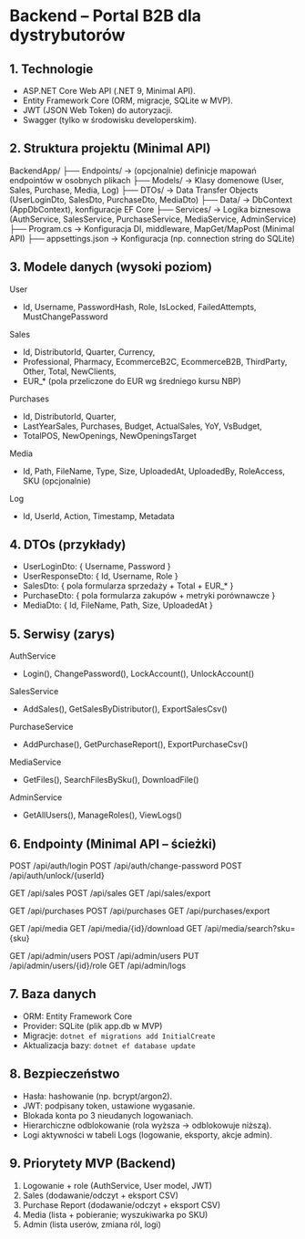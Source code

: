 # Backend – Portal B2B dla dystrybutorów

## 1. Technologie
- ASP.NET Core Web API (.NET 9, Minimal API).
- Entity Framework Core (ORM, migracje, SQLite w MVP).
- JWT (JSON Web Token) do autoryzacji.
- Swagger (tylko w środowisku developerskim).

## 2. Struktura projektu (Minimal API)
BackendApp/
├── Endpoints/         -> (opcjonalnie) definicje mapowań endpointów w osobnych plikach
├── Models/            -> Klasy domenowe (User, Sales, Purchase, Media, Log)
├── DTOs/              -> Data Transfer Objects (UserLoginDto, SalesDto, PurchaseDto, MediaDto)
├── Data/              -> DbContext (AppDbContext), konfiguracje EF Core
├── Services/          -> Logika biznesowa (AuthService, SalesService, PurchaseService, MediaService, AdminService)
├── Program.cs         -> Konfiguracja DI, middleware, MapGet/MapPost (Minimal API)
├── appsettings.json   -> Konfiguracja (np. connection string do SQLite)

## 3. Modele danych (wysoki poziom)
User
- Id, Username, PasswordHash, Role, IsLocked, FailedAttempts, MustChangePassword

Sales
- Id, DistributorId, Quarter, Currency,
- Professional, Pharmacy, EcommerceB2C, EcommerceB2B, ThirdParty, Other, Total, NewClients,
- EUR_* (pola przeliczone do EUR wg średniego kursu NBP)

Purchases
- Id, DistributorId, Quarter,
- LastYearSales, Purchases, Budget, ActualSales, YoY, VsBudget,
- TotalPOS, NewOpenings, NewOpeningsTarget

Media
- Id, Path, FileName, Type, Size, UploadedAt, UploadedBy, RoleAccess, SKU (opcjonalnie)

Log
- Id, UserId, Action, Timestamp, Metadata

## 4. DTOs (przykłady)
- UserLoginDto: { Username, Password }
- UserResponseDto: { Id, Username, Role }
- SalesDto: { pola formularza sprzedaży + Total + EUR_* }
- PurchaseDto: { pola formularza zakupów + metryki porównawcze }
- MediaDto: { Id, FileName, Path, Size, UploadedAt }

## 5. Serwisy (zarys)
AuthService
- Login(), ChangePassword(), LockAccount(), UnlockAccount()

SalesService
- AddSales(), GetSalesByDistributor(), ExportSalesCsv()

PurchaseService
- AddPurchase(), GetPurchaseReport(), ExportPurchaseCsv()

MediaService
- GetFiles(), SearchFilesBySku(), DownloadFile()

AdminService
- GetAllUsers(), ManageRoles(), ViewLogs()

## 6. Endpointy (Minimal API – ścieżki)
POST /api/auth/login
POST /api/auth/change-password
POST /api/auth/unlock/{userId}

GET  /api/sales
POST /api/sales
GET  /api/sales/export

GET  /api/purchases
POST /api/purchases
GET  /api/purchases/export

GET  /api/media
GET  /api/media/{id}/download
GET  /api/media/search?sku={sku}

GET  /api/admin/users
POST /api/admin/users
PUT  /api/admin/users/{id}/role
GET  /api/admin/logs

## 7. Baza danych
- ORM: Entity Framework Core
- Provider: SQLite (plik app.db w MVP)
- Migracje: `dotnet ef migrations add InitialCreate`
- Aktualizacja bazy: `dotnet ef database update`

## 8. Bezpieczeństwo
- Hasła: hashowanie (np. bcrypt/argon2).
- JWT: podpisany token, ustawione wygasanie.
- Blokada konta po 3 nieudanych logowaniach.
- Hierarchiczne odblokowanie (rola wyższa → odblokowuje niższą).
- Logi aktywności w tabeli Logs (logowanie, eksporty, akcje admin).

## 9. Priorytety MVP (Backend)
1) Logowanie + role (AuthService, User model, JWT)  
2) Sales (dodawanie/odczyt + eksport CSV)  
3) Purchase Report (dodawanie/odczyt + eksport CSV)  
4) Media (lista + pobieranie; wyszukiwarka po SKU)  
5) Admin (lista userów, zmiana ról, logi)
